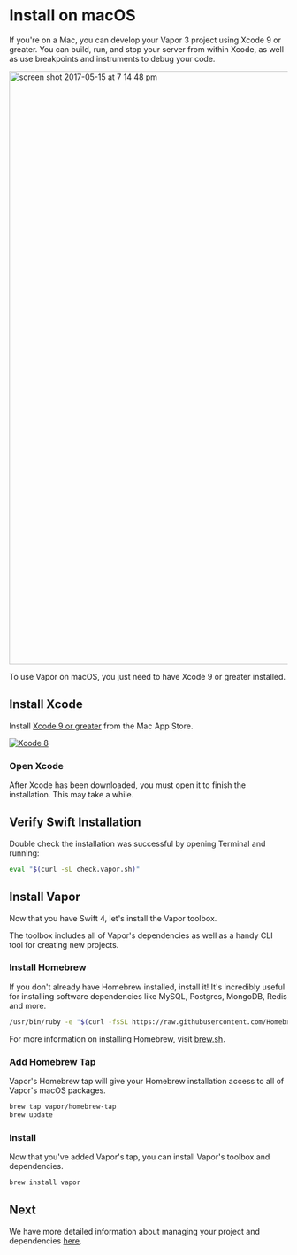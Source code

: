 # Install on macOS

If you're on a Mac, you can develop your Vapor 3 project using Xcode 9 or greater.
You can build, run, and stop your server from within Xcode, as well as use breakpoints and instruments to debug your code.

<img width="1072" alt="screen shot 2017-05-15 at 7 14 48 pm" src="https://cloud.githubusercontent.com/assets/1342803/26072406/4d74dfca-39a3-11e7-98c7-d9a678d3fe17.png">

To use Vapor on macOS, you just need to have Xcode 9 or greater installed.

## Install Xcode

Install [Xcode 9 or greater](https://itunes.apple.com/us/app/xcode/id497799835?mt=12) from the Mac App Store.

[![Xcode 8](https://cloud.githubusercontent.com/assets/1342803/18537674/2ddd8e9c-7ad5-11e6-9bc2-7155d57d20ec.png)](https://itunes.apple.com/us/app/xcode/id497799835?mt=12)

### Open Xcode

After Xcode has been downloaded, you must open it to finish the installation. This may take a while.

## Verify Swift Installation

Double check the installation was successful by opening Terminal and running:

```sh
eval "$(curl -sL check.vapor.sh)"
```

## Install Vapor

Now that you have Swift 4, let's install the Vapor toolbox.

The toolbox includes all of Vapor's dependencies as well as a handy CLI tool for creating new projects.

### Install Homebrew

If you don't already have Homebrew installed, install it! It's incredibly useful for installing software dependencies like MySQL, Postgres, MongoDB, Redis and more.

```sh
/usr/bin/ruby -e "$(curl -fsSL https://raw.githubusercontent.com/Homebrew/install/master/install)"
```

For more information on installing Homebrew, visit [brew.sh](https://brew.sh).

### Add Homebrew Tap

Vapor's Homebrew tap will give your Homebrew installation access to all of Vapor's macOS packages.

```sh
brew tap vapor/homebrew-tap
brew update
```

### Install

Now that you've added Vapor's tap, you can install Vapor's toolbox and dependencies.

```sh
brew install vapor
```

## Next

We have more detailed information about managing your project and dependencies [here](package.md).
